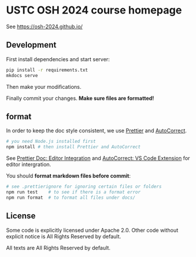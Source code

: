 # USTC OSH 2024 course homepage

See <https://osh-2024.github.io/>

## Development

First install dependencies and start server:

```bash
pip install -r requirements.txt
mkdocs serve
```

Then make your modifications.

Finally commit your changes. **Make sure files are formatted!**

## format

In order to keep the doc style consistent, we use [Prettier](https://prettier.io/) and [AutoCorrect](https://github.com/huacnlee/autocorrect).

```bash
# you need Node.js installed first
npm install # then install Prettier and AutoCorrect
```

See [Prettier Doc: Editor Integration](https://prettier.io/docs/en/editors.html) and [AutoCorrect: VS Code Extension](https://github.com/huacnlee/autocorrect#vs-code-extension) for editor intergration.

You should **format markdown files before commit**:

```bash
# see .prettierignore for ignoring certain files or folders
npm run test    # to see if there is a format error
npm run format  # to format all files under docs/
```

## License

Some code is explicitly licensed under Apache 2.0.
Other code without explicit notice is All Rights Reserved by default.

All texts are All Rights Reserved by default.
